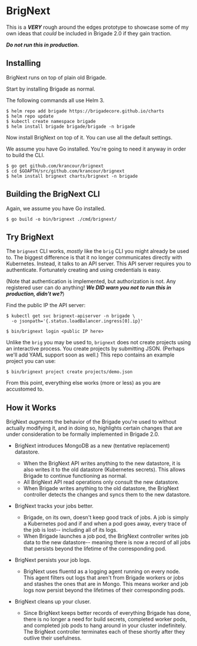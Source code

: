 # BrigNext

This is a **_VERY_** rough around the edges prototype to showcase some of my own
ideas that _could_ be included in Brigade 2.0 if they gain traction.

**_Do not run this in production._**

## Installing

BrigNext runs on top of plain old Brigade.

Start by installing Brigade as normal.

The following commands all use Helm 3.

```
$ helm repo add brigade https://brigadecore.github.io/charts
$ helm repo update
$ kubectl create namespace brigade
$ helm install brigade brigade/brigade -n brigade
```

Now install BrigNext on top of it. You can use all the default settings.

We assume you have Go installed. You're going to need it anyway in order to
build the CLI.

```
$ go get github.com/krancour/brignext
$ cd $GOAPTH/src/github.com/krancour/brignext
$ helm install brignext charts/brignext -n brigade
```

## Building the BrigNext CLI

Again, we assume you have Go installed.

```
$ go build -o bin/brignext ./cmd/brignext/
```

## Try BrigNext

The `brignext` CLI works, _mostly_ like the `brig` CLI you might already be used
to. The biggest difference is that it no longer communicates directly with
Kubernetes. Instead, it talks to an API server. This API server requires you to
authenticate. Fortunately creating and using credentials is easy.

(Note that authentication is implemented, but authorization is not. Any
registered user can do anything! **_We DID warn you not to run this in
production, didn't we?_**)

Find the public IP the API server:

```
$ kubectl get svc brignext-apiserver -n brigade \
  -o jsonpath='{.status.loadBalancer.ingress[0].ip}'
```

```
$ bin/brignext login <public IP here>
```

Unlike the `brig` you may be used to, `brignext` does not create projects
using an interactive process. You create projects by submitting JSON. (Perhaps
we'll add YAML support soon as well.) This repo contains an example project
you can use:

```
$ bin/brignext project create projects/demo.json
```

From this point, everything else works (more or less) as you are accustomed to.

## How it Works

BrigNext _augments_ the behavior of the Brigade you're used to without actually
modifying it, and in doing so, highlights certain changes that are under
consideration to be formally implemented in Brigade 2.0.

* BrigNext introduces MongoDB as a new (tentative replacement) datastore.

    * When the BrigNext API writes anything to the new datastore, it is also
      writes it to the old datastore (Kubernetes secrets). This allows Brigade
      to continue functioning as normal.
    * All BrigNext API read operations only consult the new datastore.
    * When Brigade writes anything to the old datastore, the BrigNext controller
      detects the changes and syncs them to the new datastore.

* BrigNext tracks your jobs better.

    * Brigade, on its own, doesn't keep good track of jobs. A job is simply a
      Kubernetes pod and if and when a pod goes away, every trace of the job
      is lost-- including all of its logs.
    * When Brigade launches a job pod, the BrigNext controller writes job data
      to the new datastore-- meaning there is now a record of all jobs that
      persists beyond the lifetime of the corresponding pod.

* BrigNext persists your job logs.

    * BrigNext uses fluentd as a logging agent running on every node. This
      agent filters out logs that aren't from Brigade workers or jobs and
      stashes the ones that are in Mongo. This means worker and job logs now
      persist beyond the lifetimes of their corresponding pods.

* BrigNext cleans up your cluser.

    * Since BrigNext keeps better records of everything Brigade has done, there
      is no longer a need for build secrets, completed worker pods, and
      completed job pods to hang around in your cluster indefinitely. The
      BrigNext controller terminates each of these shortly after they outlive
      their usefulness.
